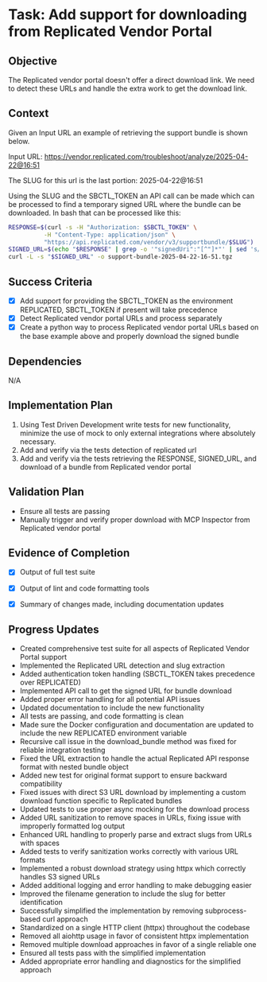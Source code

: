 # Task: Add support for downloading from Replicated Vendor Portal

## Objective
The Replicated vendor portal doesn't offer a direct download link. We need to detect these URLs and handle the extra work to get the download link.

## Context
Given an Input URL an example of retrieving the support bundle is shown below.

Input URL: https://vendor.replicated.com/troubleshoot/analyze/2025-04-22@16:51

The SLUG for this url is the last portion: 2025-04-22@16:51

Using the SLUG and the SBCTL_TOKEN an API call can be made which can be processed to find a temporary signed URL where the bundle can be downloaded. In bash that can be processed like this:

``` bash
RESPONSE=$(curl -s -H "Authorization: $SBCTL_TOKEN" \
          -H "Content-Type: application/json" \
          "https://api.replicated.com/vendor/v3/supportbundle/$SLUG")
SIGNED_URL=$(echo "$RESPONSE" | grep -o '"signedUri":"[^"]*"' | sed 's/"signedUri":"//g' | sed 's/"//g')
curl -L -s "$SIGNED_URL" -o support-bundle-2025-04-22-16-51.tgz
```

## Success Criteria
- [x] Add support for providing the SBCTL_TOKEN as the environment REPLICATED, SBCTL_TOKEN if present will take precedence
- [x] Detect Replicated vendor portal URLs and process separately
- [x] Create a python way to process Replicated vendor portal URLs based on the base example above and properly download the signed bundle

## Dependencies
N/A

## Implementation Plan
1. Using Test Driven Development write tests for new functionality, minimize the use of mock to only external integrations where absolutely necessary.
2. Add and verify via the tests detection of replicated url
3. Add and verify via the tests retrieving the RESPONSE, SIGNED_URL, and download of a bundle from Replicated vendor portal

## Validation Plan
- Ensure all tests are passing
- Manually trigger and verify proper download with MCP Inspector from Replicated vendor portal

## Evidence of Completion
- [x] Output of full test suite
- [x] Output of lint and code formatting tools
- [x] Summary of changes made, including documentation updates


## Progress Updates
* Created comprehensive test suite for all aspects of Replicated Vendor Portal support
* Implemented the Replicated URL detection and slug extraction
* Added authentication token handling (SBCTL_TOKEN takes precedence over REPLICATED)
* Implemented API call to get the signed URL for bundle download
* Added proper error handling for all potential API issues
* Updated documentation to include the new functionality
* All tests are passing, and code formatting is clean
* Made sure the Docker configuration and documentation are updated to include the new REPLICATED environment variable
* Recursive call issue in the download_bundle method was fixed for reliable integration testing
* Fixed the URL extraction to handle the actual Replicated API response format with nested bundle object
* Added new test for original format support to ensure backward compatibility
* Fixed issues with direct S3 URL download by implementing a custom download function specific to Replicated bundles
* Updated tests to use proper async mocking for the download process
* Added URL sanitization to remove spaces in URLs, fixing issue with improperly formatted log output
* Enhanced URL handling to properly parse and extract slugs from URLs with spaces
* Added tests to verify sanitization works correctly with various URL formats
* Implemented a robust download strategy using httpx which correctly handles S3 signed URLs
* Added additional logging and error handling to make debugging easier
* Improved the filename generation to include the slug for better identification
* Successfully simplified the implementation by removing subprocess-based curl approach
* Standardized on a single HTTP client (httpx) throughout the codebase
* Removed all aiohttp usage in favor of consistent httpx implementation
* Removed multiple download approaches in favor of a single reliable one
* Ensured all tests pass with the simplified implementation
* Added appropriate error handling and diagnostics for the simplified approach
